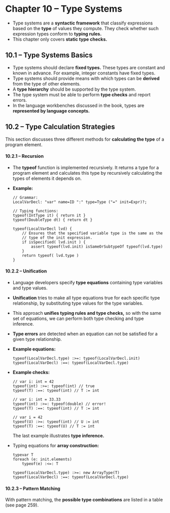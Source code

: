 # Chapter 10 – Type Systems

- Type systems are a **syntactic framework** that classify expressions based on the **type** of values they compute. They check whether such expression types conform to **typing rules.**
- This chapter only covers **static type checks.**



## 10.1 – Type Systems Basics

- Type systems should declare **fixed types.** These types are constant and known in advance. For example, integer constants have fixed types.
- Type systems should provide means with which types can be **derived** from the type of other elements.
- A **type hierarchy** should be supported by the type system.
- The type system must be able to perform **type checks** and report errors.
- In the language workbenches discussed in the book, types are **represented by language concepts.**



## 10.2 – Type Calculation Strategies

This section discusses three different methods for **calculating the type** of a program element.

#### 10.2.1 – Recursion

- The **typeof** function is implemented recursively. It returns a type for a program element and calculates this type by recursively calculating the types of elements it depends on.

- **Example:**

  ```
  // Grammar:
  LocalVarDecl: "var" name=ID ":" type=Type ("=" init=Expr)?;
  
  // Typing functions:
  typeof(IntType it) { return it } 
  typeof(DoubleType dt) { return dt }
  
  typeof(LocalVarDecl lvd) {
      // Ensures that the specified variable type is the same as the
      // type of the init expression.
      if isSpecified( lvd.init ) {
          assert typeof(lvd.init) isSameOrSubtypeOf typeof(lvd.type) 
      }
      return typeof( lvd.type ) 
  }
  ```


#### 10.2.2 – Unification

- Language developers specify **type equations** containing type variables and type values.

- **Unification** tries to make all type equations true for each specific type relationship, by substituting type values for the type variables.

- This approach **unifies typing rules and type checks,** so with the same set of equations, we can perform both type checking and type inference.

- **Type errors** are detected when an equation can not be satisfied for a given type relationship.

- **Example equations:**

  ```
  typeof(LocalVarDecl.type) :>=: typeof(LocalVarDecl.init) 
  typeof(LocalVarDecl) :==: typeof(LocalVarDecl.type)
  ```

- **Example checks:**

  ```
  // var i: int = 42
  typeof(int) :>=: typeof(int) // true 
  typeof(T) :==: typeof(int) // T := int
  
  // var i: int = 33.33
  typeof(int) :>=: typeof(double) // error! 
  typeof(T) :==: typeof(int) // T := int
  
  // var i = 42
  typeof(U) :>=: typeof(int) // U := int 
  typeof(T) :==: typeof(U) // T := int
  ```

  The last example illustrates **type inference.**

- Typing equations for **array construction:**

  ```
  typevar T
  foreach (e: init.elements)
      typeof(e) :<=: T
      
  typeof(LocalVarDecl.type) :>=: new ArrayType(T)
  typeof(LocalVarDecl) :==: typeof(LocalVarDecl.type)
  ```

#### 10.2.3 – Pattern Matching

With pattern matching, the **possible type combinations** are listed in a table (see page 259).



